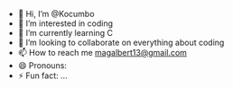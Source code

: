 - 👋 Hi, I’m @Kocumbo
- 👀 I’m interested in coding 
- 🌱 I’m currently learning C 
- 💞️ I’m looking to collaborate on everything about coding 
- 📫 How to reach me magalbert13@gmail.com
- 😄 Pronouns: 
- ⚡ Fun fact: ...

<!---
Kocumbo/Kocumbo is a ✨ special ✨ repository because its `README.md` (this file) appears on your GitHub profile.
You can click the Preview link to take a look at your changes.
--->
